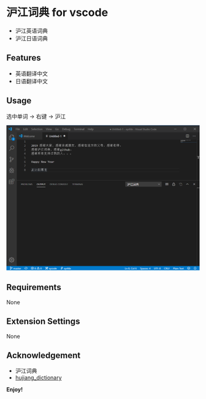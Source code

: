 # 沪江词典 for vscode

- 沪江英语词典
- 沪江日语词典

## Features

- 英语翻译中文
- 日语翻译中文

## Usage

选中单词 -> 右键 -> 沪江

![hujiang-vscode](https://raw.githubusercontent.com/exiahuang/xycode-doc/gh-pages/images/hujiang-vscode.gif)

## Requirements

None

## Extension Settings

None

## Acknowledgement

- 沪江词典
- [hujiang_dictionary](https://github.com/Asutorufa/hujiang_dictionary)


**Enjoy!**
